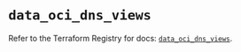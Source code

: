 # `data_oci_dns_views`

Refer to the Terraform Registry for docs: [`data_oci_dns_views`](https://registry.terraform.io/providers/hashicorp/oci/7.19.0/docs/data-sources/dns_views).
